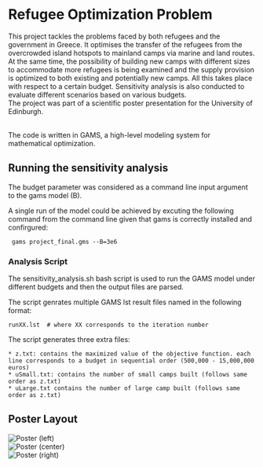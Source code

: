 # Refugee Optimization Problem

This project tackles the problems faced by both refugees and the government in Greece. It optimises the transfer of the refugees from the overcrowded island hotspots to mainland camps via marine and land routes. At the same time, the possibility of building new camps with different sizes to accommodate more refugees is being examined and the supply provision is optimized to both existing and potentially new camps. All this takes place with respect to a certain budget. Sensitivity analysis is also conducted to evaluate different scenarios based on various budgets.
<br /> The project was part of a scientific poster presentation for the University of Edinburgh.

<br /> The code is written in GAMS, a high-level modeling system for mathematical optimization.

## Running the sensitivity analysis

The budget parameter was considered as a command line input argument to the gams model (B).

A single run of the model could be achieved by excuting the following command from the command line given that gams is correctly installed and confirgured:

```
 gams project_final.gms --B=3e6
```

### Analysis Script
The sensitivity_analysis.sh bash script is used to run the GAMS model under different budgets and then the output files are parsed. 

The script genrates multiple GAMS lst result files named in the following format:
```
runXX.lst  # where XX corresponds to the iteration number
```
The script generates three extra files:
```
* z.txt: contains the maximized value of the objective function. each line corresponds to a budget in sequential order (500,000 - 15,000,000 euros)
* uSmall.txt: contains the number of small camps built (follows same order as z.txt)
* uLarge.txt contains the number of large camp built (follows same order as z.txt)
````

## Poster Layout

![Poster (left)](https://user-images.githubusercontent.com/24207683/94851838-e60cdf80-0420-11eb-9651-92d963f57eda.PNG)\
![Poster (center)](https://user-images.githubusercontent.com/24207683/94852070-40a63b80-0421-11eb-8afa-6a1c687685a9.PNG)\
![Poster (right)](https://user-images.githubusercontent.com/24207683/94852087-469c1c80-0421-11eb-9da9-6f1fe42a4b43.PNG)

